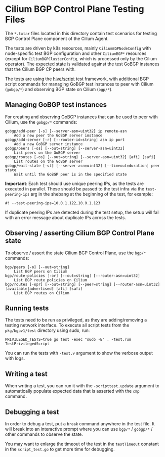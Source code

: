 # Cilium BGP Control Plane Testing Files

The `*.txtar` files located in this directory contain test scenarios for
testing BGP Control Plane component of the Cilium Agent.

The tests are driven by k8s resources, mainly `CiliumBGPNodeConfig` with node-specific
test BGP configuration and other `CiliumBGP*` resources (except for `CiliumBGPClusterConfig`,
which is processed only by the Cilium operator).
The expected state is validated against the test GoBGP instances that the Cilium BGP CP peers with.

The tests are using the [hive/script](https://docs.cilium.io/en/latest/contributing/development/hive/#testing-with-hive-script)
test framework, with additional BGP script commands for managing GoBGP test instances to peer with Cilium (`gobgp/*`)
and observing BGP state on Cilium (`bgp/*`).

## Managing GoBGP test instances
For creating and observing GoBGP instances that can be used to peer with Cilium, use the `gobgp/*` commands:

```
gobgp/add-peer [-s] [--server-asn=uint32] ip remote-asn
	Add a new peer the GoBGP server instance
gobgp/add-server [-r] [--router-id=string] asn ip port
	Add a new GoBGP server instance
gobgp/peers [-os] [--out=string] [--server-asn=uint32]
	List peers on the GoBGP server
gobgp/routes [-os] [--out=string] [--server-asn=uint32] [afi] [safi]
	List routes on the GoBGP server
gobgp/wait-state [-st] [--server-asn=uint32] [--timeout=duration] peer state
	Wait until the GoBGP peer is in the specified state
```

**Important**: Each test should use unique peering IPs, as the tests are executed in parallel.
These should be passed to the test infra via the `test-peering-ips` arg in the shebang at the beginning of the test,
for example:

```
#! --test-peering-ips=10.0.1.122,10.0.1.123
```

If duplicate peering IPs are detected during the test setup, the setup will fail with an error
message about duplicate IPs across the tests.

## Observing / asserting Cilium BGP Control Plane state
To observe / assert the state Cilium BGP Control Plane, use the `bgp/*` commands:

```
bgp/peers [-o] [--out=string]
	List BGP peers on Cilium
bgp/route-policies [-or] [--out=string] [--router-asn=uint32]
	List BGP route policies on Cilium
bgp/routes [-opr] [--out=string] [--peer=string] [--router-asn=uint32] [available|advertised] [afi] [safi]
	List BGP routes on Cilium
```

## Running tests
The tests need to be run as privileged, as they are adding/removing a testing network interface.
To execute all script tests from the `pkg/bgpv1/test` directory using sudo, run:

```
PRIVILEGED_TESTS=true go test -exec "sudo -E" . -test.run TestPrivilegedScript
```

You can run the tests with `-test.v` argument to show the verbose output with logs.

## Writing a test
When writing a test, you can run it with the `-scripttest.update` argument to automatically populate expected
data that is asserted with the `cmp` command.

## Debugging a test
In order to debug a test, put a `break` command anywhere in the test file. It will break into an interactive prompt
where you can use `bgp/*` / `gobgp/*` / other commands to observe the state.

You may want to enlarge the timeout of the test in the `testTimeout` constant in the `script_test.go` to get
more time for debugging.